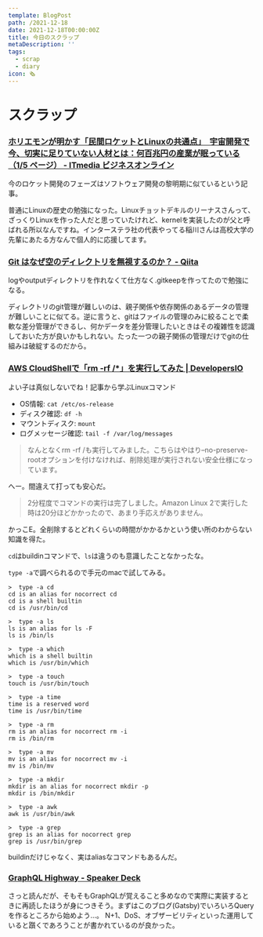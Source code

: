 ```yaml
---
template: BlogPost
path: /2021-12-18
date: 2021-12-18T00:00:00Z
title: 今日のスクラップ
metaDescription: ''
tags:
  - scrap
  - diary
icon: 🗞
---
```


# スクラップ


### [ホリエモンが明かす「民間ロケットとLinuxの共通点」　宇宙開発で今、切実に足りていない人材とは：何百兆円の産業が眠っている（1/5 ページ） - ITmedia ビジネスオンライン](https://www.itmedia.co.jp/business/articles/2112/16/news037.html)


今のロケット開発のフェーズはソフトウェア開発の黎明期に似ているという記事。


普通にLinuxの歴史の勉強になった。Linuxチョットデキルのリーナスさんって、ざっくりLinuxを作った人だと思っていたけれど、kernelを実装したのが父と呼ばれる所以なんですね。インターステラ社の代表やってる稲川さんは高校大学の先輩にあたる方なんで個人的に応援してます。


### [Git はなぜ空のディレクトリを無視するのか？ - Qiita](https://qiita.com/POPOPON/items/964d0904e32cb38c9303)

logやoutputディレクトリを作れなくて仕方なく.gitkeepを作ってたので勉強になる。

ディレクトリのgit管理が難しいのは、親子関係や依存関係のあるデータの管理が難しいことに似てる。逆に言うと、gitはファイルの管理のみに絞ることで柔軟な差分管理ができるし、何かデータを差分管理したいときはその複雑性を認識しておいた方が良いかもしれない。たった一つの親子関係の管理だけでgitの仕組みは破綻するのだから。


### [AWS CloudShellで「rm -rf /*」を実行してみた | DevelopersIO](https://dev.classmethod.jp/articles/tried-rm-rf-root-on-aws-cloudshell/)

よい子は真似しないでね！記事から学ぶLinuxコマンド

- OS情報: `cat /etc/os-release`
- ディスク確認: `df -h`
- マウントディスク: `mount`
- ログメッセージ確認: `tail -f /var/log/messages`

>なんとなくrm -rf /も実行してみました。こちらはやはり–no-preserve-rootオプションを付けなければ、削除処理が実行されない安全仕様になっています。

へー。間違えて打っても安心だ。

>2分程度でコマンドの実行は完了しました。Amazon Linux 2で実行した時は20分ほどかかったので、あまり手応えがありません。

かっこE。全削除するとどれくらいの時間がかかるかという使い所のわからない知識を得た。

`cd`はbuildinコマンドで、`ls`は違うのも意識したことなかったな。

`type -a`で調べられるので手元のmacで試してみる。

```
>  type -a cd
cd is an alias for nocorrect cd
cd is a shell builtin
cd is /usr/bin/cd

>  type -a ls
ls is an alias for ls -F
ls is /bin/ls

>  type -a which
which is a shell builtin
which is /usr/bin/which

>  type -a touch
touch is /usr/bin/touch

>  type -a time
time is a reserved word
time is /usr/bin/time

>  type -a rm
rm is an alias for nocorrect rm -i
rm is /bin/rm

>  type -a mv
mv is an alias for nocorrect mv -i
mv is /bin/mv

>  type -a mkdir
mkdir is an alias for nocorrect mkdir -p
mkdir is /bin/mkdir

>  type -a awk
awk is /usr/bin/awk

>  type -a grep
grep is an alias for nocorrect grep
grep is /usr/bin/grep
```

buildinだけじゃなく、実はaliasなコマンドもあるんだ。



### [GraphQL Highway - Speaker Deck](https://speakerdeck.com/cockscomb/graphql-highway)

さっと読んだが、そもそもGraphQLが覚えること多めなので実際に実装するときに再読したほうが身につきそう。まずはこのブログ(Gatsby)でいろいろQueryを作るところから始めよう…。
N+1、DoS、オブザービリティといった運用していると躓くであろうことが書かれているのが良かった。
